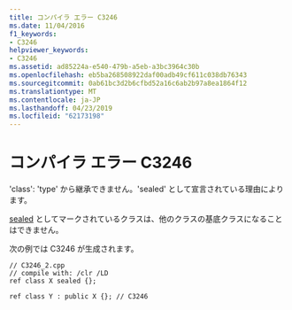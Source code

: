 ```yaml
---
title: コンパイラ エラー C3246
ms.date: 11/04/2016
f1_keywords:
- C3246
helpviewer_keywords:
- C3246
ms.assetid: ad85224a-e540-479b-a5eb-a3bc3964c30b
ms.openlocfilehash: eb5ba268508922daf00adb49cf611c038db76343
ms.sourcegitcommit: 0ab61bc3d2b6cfbd52a16c6ab2b97a8ea1864f12
ms.translationtype: MT
ms.contentlocale: ja-JP
ms.lasthandoff: 04/23/2019
ms.locfileid: "62173198"
---
```

# <a name="compiler-error-c3246"></a>コンパイラ エラー C3246

'class': 'type' から継承できません。'sealed' として宣言されている理由によります。

[sealed](../../extensions/sealed-cpp-component-extensions.md) としてマークされているクラスは、他のクラスの基底クラスになることはできません。

次の例では C3246 が生成されます。

```
// C3246_2.cpp
// compile with: /clr /LD
ref class X sealed {};

ref class Y : public X {}; // C3246
```
